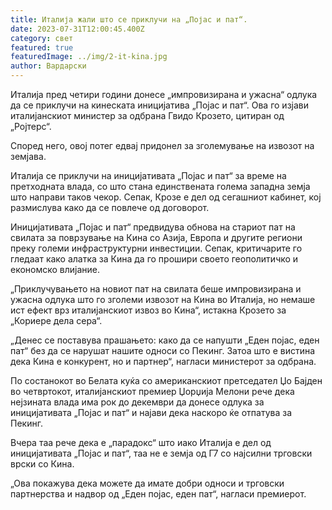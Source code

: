 ```yaml
---
title: Италија жали што се приклучи на „Појас и пат“.
date: 2023-07-31T12:00:45.400Z
category: свет
featured: true
featuredImage: ../img/2-it-kina.jpg
author: Вардарски
---
```

Италија пред четири години донесе „импровизирана и ужасна“ одлука да се приклучи на кинеската иницијатива „Појас и пат“. Ова го изјави италијанскиот министер за одбрана Гвидо Крозето, цитиран од „Ројтерс“.

Според него, овој потег едвај придонел за зголемување на извозот на земјава.

Италија се приклучи на иницијативата „Појас и пат“ за време на претходната влада, со што стана единствената голема западна земја што направи таков чекор. Сепак, Крозе е дел од сегашниот кабинет, кој размислува како да се повлече од договорот.

Иницијативата „Појас и пат“ предвидува обнова на стариот пат на свилата за поврзување на Кина со Азија, Европа и другите региони преку големи инфраструктурни инвестиции. Сепак, критичарите го гледаат како алатка за Кина да го прошири своето геополитичко и економско влијание.

„Приклучувањето на новиот пат на свилата беше импровизирана и ужасна одлука што го зголеми извозот на Кина во Италија, но немаше ист ефект врз италијанскиот извоз во Кина“, истакна Крозето за „Кориере дела сера“.

„Денес се поставува прашањето: како да се напушти „Еден појас, еден пат“ без да се нарушат нашите односи со Пекинг. Затоа што е вистина дека Кина е конкурент, но и партнер“, нагласи министерот за одбрана.

По состанокот во Белата куќа со американскиот претседател Џо Бајден во четвртокот, италијанскиот премиер Џорџија Мелони рече дека нејзината влада има рок до декември да донесе одлука за иницијативата „Појас и пат“ и најави дека наскоро ќе отпатува за Пекинг.

Вчера таа рече дека е „парадокс“ што иако Италија е дел од иницијативата „Појас и пат“, таа не е земја од Г7 со најсилни трговски врски со Кина.

„Ова покажува дека можете да имате добри односи и трговски партнерства и надвор од „Еден појас, еден пат“, нагласи премиерот.